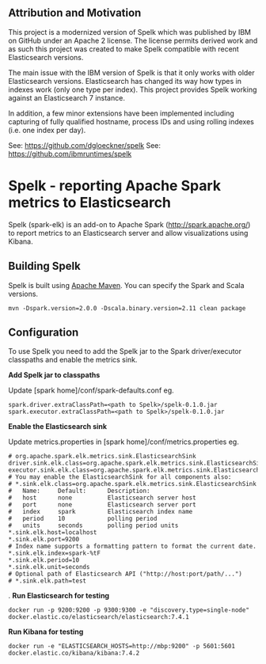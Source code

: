 ## Attribution and Motivation
This project is a modernized version of Spelk which was published by IBM on GitHub under
an Apache 2 license. The license permits derived work and as such this project was created
to make Spelk compatible with recent Elasticsearch versions.

The main issue with the IBM version of Spelk is that it only works with older Elasticsearch versions.
Elasticsearch has changed its way how types in indexes work (only one type per index). This
project provides Spelk working against an Elasticsearch 7 instance.

In addition, a few minor extensions have been implemented including capturing of fully qualified hostname,
process IDs and using rolling indexes (i.e. one index per day).

See: https://github.com/dgloeckner/spelk
See: https://github.com/ibmruntimes/spelk

# Spelk - reporting Apache Spark metrics to Elasticsearch

Spelk (spark-elk) is an add-on to Apache Spark (<http://spark.apache.org/>) to report metrics to an Elasticsearch server and allow visualizations using Kibana.

## Building Spelk

Spelk is built using [Apache Maven](http://maven.apache.org/). You can specify the Spark and Scala versions.

    mvn -Dspark.version=2.0.0 -Dscala.binary.version=2.11 clean package


## Configuration

To use Spelk you need to add the Spelk jar to the Spark driver/executor classpaths and enable the metrics sink.


**Add Spelk jar to classpaths**

Update [spark home]/conf/spark-defaults.conf eg.

	spark.driver.extraClassPath=<path to Spelk>/spelk-0.1.0.jar
	spark.executor.extraClassPath=<path to Spelk>/spelk-0.1.0.jar


 
**Enable the Elasticsearch sink**

Update metrics.properties in [spark home]/conf/metrics.properties eg.

	# org.apache.spark.elk.metrics.sink.ElasticsearchSink
	driver.sink.elk.class=org.apache.spark.elk.metrics.sink.ElasticsearchSink
	executor.sink.elk.class=org.apache.spark.elk.metrics.sink.ElasticsearchSink
	# You may enable the ElasticsearchSink for all components also:
	# *.sink.elk.class=org.apache.spark.elk.metrics.sink.ElasticsearchSink
	#   Name:     Default:      Description:
	#   host      none          Elasticsearch server host	
	#   port      none          Elasticsearch server port 
	#   index     spark         Elasticsearch index name
	#   period    10            polling period
	#   units     seconds       polling period units
	*.sink.elk.host=localhost
	*.sink.elk.port=9200
	# Index name supports a formatting pattern to format the current date.
	*.sink.elk.index=spark-%tF
	*.sink.elk.period=10
	*.sink.elk.unit=seconds
	# Optional path of Elasticsearch API ("http://host:port/path/...")
	# *.sink.elk.path=test
.
**Run Elasticsearch for testing**

`docker run -p 9200:9200 -p 9300:9300 -e "discovery.type=single-node" docker.elastic.co/elasticsearch/elasticsearch:7.4.1`

**Run Kibana for testing**

`docker run -e "ELASTICSEARCH_HOSTS=http://mbp:9200" -p 5601:5601 docker.elastic.co/kibana/kibana:7.4.2`
